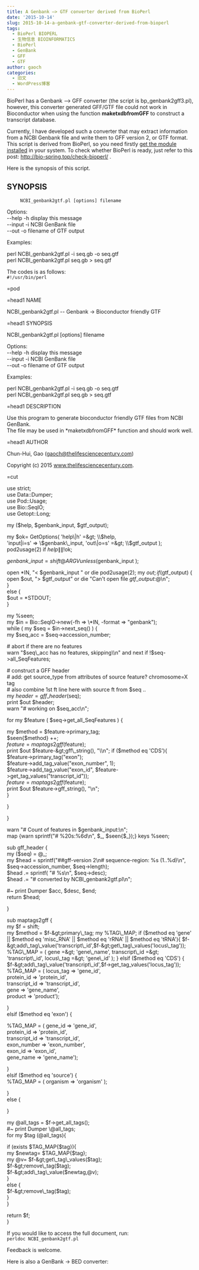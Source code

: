```yaml
---
title: A Genbank –> GTF converter derived from BioPerl
date: '2015-10-14'
slug: 2015-10-14-a-genbank-gtf-converter-derived-from-bioperl
tags:
  - BioPerl BIOPERL
  - 生物信息 BIOINFORMATICS
  - BioPerl
  - GenBank
  - GFF
  - GTF
author: gaoch
categories:
  - 旧文
  - WordPress博客
---
```



BioPerl has a Genbank –&gt; GFF converter (the script is
bp\_genbank2gff3.pl), however, this converter generated GFF/GTF file
could not work in Bioconductor when using the function
**maketxdbfromGFF** to construct a transcript database.

Currently, I have developed such a converter that may extract
information from a NCBI Genbank file and write them to GFF version 2, or
GTF format. This script is derived from BioPerl, so you need firstly
[get the module installed](http://bio-spring.top/reinstall-bioperl/) in
your system. To check whether BioPerl is ready, just refer to this post:
<http://bio-spring.top/check-bioperl/> .

Here is the synopsis of this script.

## SYNOPSIS

`     NCBI_genbank2gtf.pl [options] filename`

Options:  
--help -h display this message  
--input -i NCBI GenBank file  
--out -o filename of GTF output

Examples:

perl NCBI\_genbank2gtf.pl -i seq.gb -o seq.gtf  
perl NCBI\_genbank2gtf.pl seq.gb &gt; seq.gtf  

The codes is as follows:  
` #!/usr/bin/perl `

=pod

=head1 NAME

NCBI\_genbank2gtf.pl -- Genbank -&gt; Bioconductor friendly GTF

=head1 SYNOPSIS

NCBI\_genbank2gtf.pl \[options\] filename

Options:  
--help -h display this message  
--input -i NCBI GenBank file  
--out -o filename of GTF output

Examples:

perl NCBI\_genbank2gtf.pl -i seq.gb -o seq.gtf  
perl NCBI\_genbank2gtf.pl seq.gb &gt; seq.gtf

=head1 DESCRIPTION

Use this program to generate bioconductor friendly GTF files from NCBI
GenBank.  
The file may be used in \*maketxdbfromGFF\* function and should work
well.

=head1 AUTHOR

Chun-Hui, Gao (gaoch@thelifesciencecentury.com)

Copyright (c) 2015 www.thelifesciencecentury.com.

=cut

use strict;  
use Data::Dumper;  
use Pod::Usage;  
use Bio::SeqIO;  
use Getopt::Long;

my ($help, $genbank\_input, $gtf\_output);

my $ok= GetOptions( 'help\|h' =&gt; \\$help,  
'input\|i=s' =&gt; \\$genbank\_input,  
'out\|o=s' =&gt; \\$gtf\_output );  
pod2usage(2) if $help \|\| !$ok;

$genbank\_input = shift @ARGV unless ($genbank\_input );

open \*IN, "&lt; $genbank\_input " or die pod2usage(2); my $out; if
($gtf\_output) { open $out, "&gt; $gtf\_output" or die "Can't open file
$gtf\_output:$@\\n";  
}  
else {  
$out = \*STDOUT;  
}

my %seen;  
my $in = Bio::SeqIO-&gt;new(-fh =&gt; \\\*IN, -format =&gt;
"genbank");  
while ( my $seq = $in-&gt;next\_seq() ) {  
my $seq\_acc = $seq-&gt;accession\_number;

\# abort if there are no features  
warn "$seq\_acc has no features, skipping\\n" and next  
if !$seq-&gt;all\_SeqFeatures;

\# construct a GFF header  
\# add: get source\_type from attributes of source feature? chromosome=X
tag  
\# also combine 1st ft line here with source ft from $seq ..  
my $header = gff\_header($seq);  
print $out $header;  
warn "\# working on $seq\_acc\\n";

for my $feature ( $seq-&gt;get\_all\_SeqFeatures ) {

my $method = $feature-&gt;primary\_tag;  
$seen{$method} ++;  
$feature = maptags2gff($feature);  
print $out $feature-&gt;gff\_string(), "\\n";  
if ($method eq 'CDS'){  
$feature-&gt;primary\_tag("exon");  
$feature-&gt;add\_tag\_value("exon\_number", 1);  
$feature-&gt;add\_tag\_value("exon\_id",
$feature-&gt;get\_tag\_values("transcript\_id"));  
$feature = maptags2gff($feature);  
print $out $feature-&gt;gff\_string(), "\\n";  
}

}

}

warn "\# Count of features in $genbank\_input:\\n";  
map {warn sprintf("\# %20s:%6d\\n", $\_, $seen{$\_});} keys %seen;

sub gff\_header {  
my ($seq) = @\_;  
my $head = sprintf("\#\#gff-version 2\\n\# sequence-region: %s
(1..%d)\\n", $seq-&gt;accession\_number, $seq-&gt;length);  
$head .= sprintf( "\# %s\\n", $seq-&gt;desc);  
$head .= "\# converted by NCBI\_genbank2gtf.pl\\n";

\#\~ print Dumper $acc, $desc, $end;  
return $head;

}

sub maptags2gff {  
my $f = shift;  
my $method = $f-&gt;primary\_tag;  
my %TAG\_MAP;  
if ($method eq 'gene' \|\| $method eq 'misc\_RNA' \|\| $method eq 'rRNA'
\|\| $method eq 'tRNA'){  
$f-&gt;add\_tag\_value('transcript\_id',$f-&gt;get\_tag\_values('locus\_tag'));  
%TAG\_MAP = ( gene =&gt; 'gene\_name',  
transcript\_id =&gt; 'transcript\_id',  
locus\_tag =&gt; 'gene\_id' );  
}  
elsif ($method eq 'CDS') {  
$f-&gt;add\_tag\_value('transcript\_id',$f-&gt;get\_tag\_values('locus\_tag'));  
%TAG\_MAP = ( locus\_tag =&gt; 'gene\_id',  
protein\_id =&gt; 'protein\_id',  
transcript\_id =&gt; 'transcript\_id',  
gene =&gt; 'gene\_name',  
product =&gt; 'product');

}  
elsif ($method eq 'exon') {

%TAG\_MAP = ( gene\_id =&gt; 'gene\_id',  
protein\_id =&gt; 'protein\_id',  
transcript\_id =&gt; 'transcript\_id',  
exon\_number =&gt; 'exon\_number',  
exon\_id =&gt; 'exon\_id',  
gene\_name =&gt; 'gene\_name');

}  
elsif ($method eq 'source') {  
%TAG\_MAP = ( organism =&gt; 'organism' );

}  
else {

}

my @all\_tags = $f-&gt;get\_all\_tags();  
\#\~ print Dumper \\@all\_tags;  
for my $tag (@all\_tags){

if (exists $TAG\_MAP{$tag}){  
my $newtag= $TAG\_MAP{$tag};  
my @v= $f-&gt;get\_tag\_values($tag);  
$f-&gt;remove\_tag($tag);  
$f-&gt;add\_tag\_value($newtag,@v);  
}  
else {  
$f-&gt;remove\_tag($tag);  
}  
}

return $f;  
}

If you would like to access the full document, run:  
`perldoc NCBI_genbank2gtf.pl`

Feedback is welcome.

Here is also a GenBank -&gt; BED converter:
[](http://bio-spring.top/a-genbank-to-bed-converter/)
